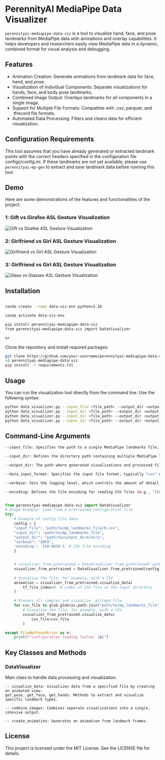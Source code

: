 # PerennityAI MediaPipe Data Visualizer
```perennityai-mediapipe-data-viz``` is a tool to visualize hand, face, and pose landmarks from MediaPipe data with animations and overlay capabilities. It helps developers and researchers easily view MediaPipe data in a dynamic, combined format for visual analysis and debugging.

## Features
- Animation Creation: Generate animations from landmark data for face, hand, and pose.
- Visualization of Individual Components: Separate visualizations for hands, face, and body pose landmarks.
- Combined Image Output: Overlays landmarks for all components in a single image.
- Support for Multiple File Formats: Compatible with .csv, parquet, and .tfrecord file formats.
- Automated Data Processing: Filters and cleans data for efficient visualization.

## Configuration Requirements
This tool assumes that you have already generated or extracted landmark points with the correct headers specified in the configuration file configs/config.ini. If these landmarks are not yet available, please use ```perennityai-mp-gen``` to extract and save landmark data before running this tool.


## Demo

Here are some demonstrations of the features and functionalities of the project:

### 1: Gift vs Girafee ASL Gesture Visualization
![Gift vs Girafee ASL Gesture Visualization](demo/gift_girafee-demo.gif)

### 2: Girlfriend vs Girl ASL Gesture Visualization
![Girlfriend vs Girl ASL Gesture Visualization](demo/girlfriend_girl-demo.gif)

### 3: Girlfriend vs Girl ASL Gesture Visualization
![Glass vs Glasses ASL Gesture Visualization](demo/glass_glasses-demo.gif)


## Installation
```bash

conda create --name data-viz-env python=3.10

conda activate data-viz-env

pip install perennityai-mediapipe-data-viz
from perennityai-mediapipe-data-viz import DataVisualizer
```

```or```

Clone the repository and install required packages:

```bash
git clone https://github.com/your-username/perennityai-mediapipe-data-viz.git
cd perennityai-mediapipe-data-viz
pip install -r requirements.txt
```

## Usage
You can run the visualization tool directly from the command line. Use the following syntax:

```bash
python data_visualizer.py --input_file <file_path> --output_dir <output_directory> # For CSV --data_input_format not needed!
python data_visualizer.py --input_dir <file_path> --output_dir <output_directory>  --csv_file_index 0 --data_input_format parquet
python data_visualizer.py --input_dir <file_path> --output_dir <output_directory>  --tf_file_index 0 --data_input_format tfrecord
python data_visualizer.py --input_dir <file_path> --output_dir <output_directory>  --parquet_file_index 0 --data_input_format parquet

```

## Command-Line Arguments
```bash
--input_file: Specifies the path to a single MediaPipe landmarks file, typically in .csv format (e.g., path/to/mp_landmarks_file/0.csv). 

--input_dir: Defines the directory path containing multiple MediaPipe landmarks files. 

--output_dir: The path where generated visualizations and processed files will be saved (e.g., path/to/output_directory).

--data_input_format: Specifies the input file format, typically "csv" or "tfrecord". This tells the tool what file type to expect in input_file or input_dir.

--verbose: Sets the logging level, which controls the amount of detail in console output. Use "INFO" for general information, "DEBUG" for detailed diagnostic information, or "ERROR" to show only critical errors.

--encoding: Defines the file encoding for reading CSV files (e.g., "ISO-8859-1"). 
```


```python

from perennityai-mediapipe-data-viz import DataVisualizer
# Usage Example: Load from a pretrained configuration file
try:
    # Example of config file data
    config = {
    "input_file": "path/to/mp_landmarks_file/0.csv",
    "input_dir": "path/to/mp_landmarks_file",
    "output_dir": "path/to/output_directory",
    "verbose": "INFO",
    'encoding': 'ISO-8859-1' # CSV file encoding
    }


    # visualizer_from_pretrained = DataVisualizer.from_pretrained('path/to/config.json')
    visualizer_from_pretrained = DataVisualizer.from_pretrained(config)
    
    # Visualize the file, for example, with a CSV
    animation = visualizer_from_pretrained.visualize_data(
        tf_file_index=0  # index of CSV file in the input directory
    )

    # Process all samples and visualize .gif/mp4 file.
    for csv_file in glob.glob(os.path.join("path/to/mp_landmarks_file", '*.csv')):
        # Visualize the file, for example, with a CSV
        visualizer_from_pretrained.visualize_data(
            csv_file=csv_file
        )

except FileNotFoundError as e:
    print(f"Configuration loading failed: {e}")
```

## Key Classes and Methods

### DataVisualizer
Main class to handle data processing and visualization.
```
-- visualize_data: Visualizes data from a specified file by creating an animated view.
get_pose, get_face, get_hands: Methods to extract and visualize specific landmark types.

-- combine_images: Combines separate visualizations into a single, cohesive output.

-- create_animation: Generates an animation from landmark frames.
```

## License
This project is licensed under the MIT License. See the LICENSE file for details.